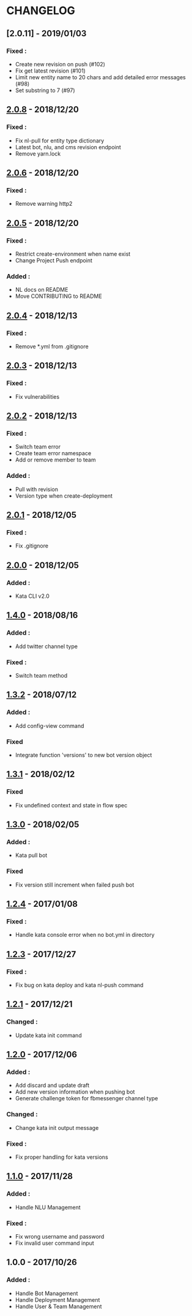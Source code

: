 # CHANGELOG
## [2.0.11] - 2019/01/03
### Fixed : 
- Create new revision on push (#102)
- Fix get latest revision (#101)
- Limit new entity name to 20 chars and add detailed error messages (#98)
- Set substring to 7 (#97)

## [2.0.8] - 2018/12/20
### Fixed : 
- Fix nl-pull for entity type dictionary 
- Latest bot, nlu, and cms revision endpoint
- Remove yarn.lock

## [2.0.6] - 2018/12/20
### Fixed : 
- Remove warning http2

## [2.0.5] - 2018/12/20
### Fixed : 
- Restrict create-environment when name exist
- Change Project Push endpoint

### Added : 
- NL docs on README
- Move CONTRIBUTING to README

## [2.0.4] - 2018/12/13
### Fixed : 
- Remove *.yml from .gitignore

## [2.0.3] - 2018/12/13
### Fixed : 
- Fix vulnerabilities

## [2.0.2] - 2018/12/13
### Fixed : 
- Switch team error
- Create team error namespace
- Add or remove member to team

### Added : 
- Pull with revision
- Version type when create-deployment

## [2.0.1] - 2018/12/05
### Fixed : 
- Fix .gitignore

## [2.0.0] - 2018/12/05
### Added : 
- Kata CLI v2.0

## [1.4.0] - 2018/08/16
### Added : 
- Add twitter channel type

### Fixed :
- Switch team method

## [1.3.2] - 2018/07/12
### Added : 
- Add config-view command

### Fixed
- Integrate function 'versions' to new bot version object

## [1.3.1] - 2018/02/12
### Fixed
- Fix undefined context and state in flow spec

## [1.3.0] - 2018/02/05
### Added :
- Kata pull bot

### Fixed
- Fix version still increment when failed push bot

## [1.2.4] - 2017/01/08
### Fixed :
- Handle kata console error when no bot.yml in directory

## [1.2.3] - 2017/12/27
### Fixed :
- Fix bug on kata deploy and kata nl-push command

## [1.2.1] - 2017/12/21
### Changed :
- Update kata init command

## [1.2.0] - 2017/12/06
### Added : 
- Add discard and update draft
- Add new version information when pushing bot
- Generate challenge token for fbmessenger channel type

### Changed :
- Change kata init output message

### Fixed : 
- Fix proper handling for kata versions

## [1.1.0] - 2017/11/28
### Added : 
- Handle NLU Management

### Fixed :
- Fix wrong username and password
- Fix invalid user command input

## 1.0.0 - 2017/10/26
### Added : 
- Handle Bot Management
- Handle Deployment Management
- Handle User & Team Management

[2.0.8]: https://github.com/kata-ai/kata-cli/compare/v2.0.6...v2.0.8
[2.0.6]: https://github.com/kata-ai/kata-cli/compare/v2.0.5...v2.0.6
[2.0.5]: https://github.com/kata-ai/kata-cli/compare/v2.0.4...v2.0.5
[2.0.4]: https://github.com/kata-ai/kata-cli/compare/v2.0.3...v2.0.4
[2.0.3]: https://github.com/kata-ai/kata-cli/compare/v2.0.2...v2.0.3
[2.0.2]: https://github.com/kata-ai/kata-cli/compare/v2.0.1...v2.0.2
[2.0.1]: https://github.com/kata-ai/kata-cli/compare/v2.0.0...v2.0.1
[2.0.0]: https://github.com/kata-ai/kata-cli/compare/v1.4.0...v2.0.0
[1.4.0]: https://github.com/kata-ai/kata-cli/compare/v1.3.2...v1.4.0
[1.3.2]: https://github.com/kata-ai/kata-cli/compare/v1.3.1...v1.3.2
[1.3.1]: https://github.com/kata-ai/kata-cli/compare/v1.3.0...v1.3.1
[1.3.0]: https://github.com/kata-ai/kata-cli/compare/v1.2.4...v1.3.0
[1.2.4]: https://github.com/kata-ai/kata-cli/compare/v1.2.3...v1.2.4
[1.2.3]: https://github.com/kata-ai/kata-cli/compare/v1.2.1...v1.2.3
[1.2.1]: https://github.com/kata-ai/kata-cli/compare/v1.2.0...v1.2.1
[1.2.0]: https://github.com/kata-ai/kata-cli/compare/v1.1.0...v1.2.0
[1.1.0]: https://github.com/kata-ai/kata-cli/compare/v1.0.0...v1.1.0

